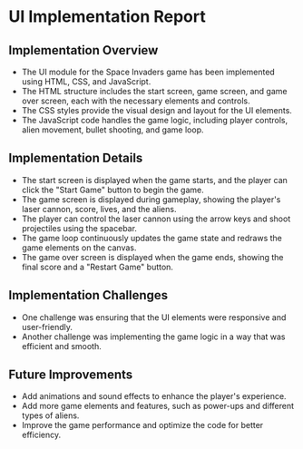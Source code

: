 # UI Implementation Report

## Implementation Overview
- The UI module for the Space Invaders game has been implemented using HTML, CSS, and JavaScript.
- The HTML structure includes the start screen, game screen, and game over screen, each with the necessary elements and controls.
- The CSS styles provide the visual design and layout for the UI elements.
- The JavaScript code handles the game logic, including player controls, alien movement, bullet shooting, and game loop.

## Implementation Details
- The start screen is displayed when the game starts, and the player can click the "Start Game" button to begin the game.
- The game screen is displayed during gameplay, showing the player's laser cannon, score, lives, and the aliens.
- The player can control the laser cannon using the arrow keys and shoot projectiles using the spacebar.
- The game loop continuously updates the game state and redraws the game elements on the canvas.
- The game over screen is displayed when the game ends, showing the final score and a "Restart Game" button.

## Implementation Challenges
- One challenge was ensuring that the UI elements were responsive and user-friendly.
- Another challenge was implementing the game logic in a way that was efficient and smooth.

## Future Improvements
- Add animations and sound effects to enhance the player's experience.
- Add more game elements and features, such as power-ups and different types of aliens.
- Improve the game performance and optimize the code for better efficiency.